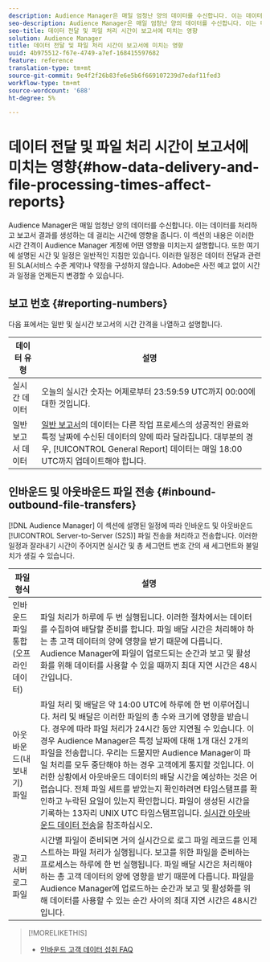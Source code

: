 ```yaml
---
description: Audience Manager은 매일 엄청난 양의 데이터를 수신합니다. 이는 데이터를 처리하고 보고서 결과를 생성하는 데 걸리는 시간에 영향을 줍니다. 이 섹션의 내용은 이러한 시간 간격이 Audience Manager 계정에 어떤 영향을 미치는지 설명합니다. 또한 여기에 설명된 시간 및 일정은 일반적인 지침만 있습니다. 이러한 일정은 데이터 전달과 관련된 SLA(서비스 수준 계약)나 약정을 구성하지 않습니다. Adobe은 사전 예고 없이 시간과 일정을 언제든지 변경할 수 있습니다.
seo-description: Audience Manager은 매일 엄청난 양의 데이터를 수신합니다. 이는 데이터를 처리하고 보고서 결과를 생성하는 데 걸리는 시간에 영향을 줍니다. 이 섹션의 내용은 이러한 시간 간격이 Audience Manager 계정에 어떤 영향을 미치는지 설명합니다. 또한 여기에 설명된 시간 및 일정은 일반적인 지침만 있습니다. 이러한 일정은 데이터 전달과 관련된 SLA(서비스 수준 계약)나 약정을 구성하지 않습니다. Adobe은 사전 예고 없이 시간과 일정을 언제든지 변경할 수 있습니다.
seo-title: 데이터 전달 및 파일 처리 시간이 보고서에 미치는 영향
solution: Audience Manager
title: 데이터 전달 및 파일 처리 시간이 보고서에 미치는 영향
uuid: 4b975512-f67e-4749-a7ef-168415597682
feature: reference
translation-type: tm+mt
source-git-commit: 9e4f2f26b83fe6e5b6f669107239d7edaf11fed3
workflow-type: tm+mt
source-wordcount: '688'
ht-degree: 5%

---
```



# 데이터 전달 및 파일 처리 시간이 보고서에 미치는 영향{#how-data-delivery-and-file-processing-times-affect-reports}

Audience Manager은 매일 엄청난 양의 데이터를 수신합니다. 이는 데이터를 처리하고 보고서 결과를 생성하는 데 걸리는 시간에 영향을 줍니다. 이 섹션의 내용은 이러한 시간 간격이 Audience Manager 계정에 어떤 영향을 미치는지 설명합니다. 또한 여기에 설명된 시간 및 일정은 일반적인 지침만 있습니다. 이러한 일정은 데이터 전달과 관련된 SLA(서비스 수준 계약)나 약정을 구성하지 않습니다. Adobe은 사전 예고 없이 시간과 일정을 언제든지 변경할 수 있습니다.

## 보고 번호 {#reporting-numbers}

<!-- 

c_reporting_file_transfer_timeframe.xml

 -->

다음 표에서는 일반 및 실시간 보고서의 시간 간격을 나열하고 설명합니다.


| 데이터 유형 | 설명 |
|---|---|
| 실시간 데이터 | 오늘의 실시간 숫자는 어제로부터 23:59:59 UTC까지 00:00에 대한 것입니다. |
| 일반 보고서 데이터 | [일반 보고서](../reporting/general-reports.md#general-reports-overview)의 데이터는 다른 작업 프로세스의 성공적인 완료와 특정 날짜에 수신된 데이터의 양에 따라 달라집니다. 대부분의 경우, [!UICONTROL General Report] 데이터는 매일 18:00 UTC까지 업데이트해야 합니다. |

## 인바운드 및 아웃바운드 파일 전송 {#inbound-outbound-file-transfers}

[!DNL Audience Manager] 이 섹션에 설명된 일정에 따라 인바운드 및 아웃바운드  [!UICONTROL Server-to-Server (S2S)] 파일 전송을 처리하고 전송합니다. 이러한 일정과 잘라내기 시간이 주어지면 실시간 및 총 세그먼트 번호 간의 새 세그먼트와 불일치가 생길 수 있습니다.

| 파일 형식 | 설명 |
|---|---|
| 인바운드 파일 통합(오프라인 데이터) | 파일 처리가 하루에 두 번 실행됩니다. 이러한 절차에서는 데이터를 수집하여 배달할 준비를 합니다. 파일 배달 시간은 처리해야 하는 총 고객 데이터의 양에 영향을 받기 때문에 다릅니다. Audience Manager에 파일이 업로드되는 순간과 보고 및 활성화를 위해 데이터를 사용할 수 있을 때까지 최대 지연 시간은 48시간입니다. |
| 아웃바운드(내보내기) 파일 | 파일 처리 및 배달은 약 14:00 UTC에 하루에 한 번 이루어집니다. 처리 및 배달은 이러한 파일의 총 수와 크기에 영향을 받습니다. 경우에 따라 파일 처리가 24시간 동안 지연될 수 있습니다. 이 경우 Audience Manager은 특정 날짜에 대해 1개 대신 2개의 파일을 전송합니다. 우리는 드물지만 Audience Manager이 파일 처리를 모두 중단해야 하는 경우 고객에게 통지할 것입니다. 이러한 상황에서 아웃바운드 데이터의 배달 시간을 예상하는 것은 어렵습니다. 전체 파일 세트를 받았는지 확인하려면 타임스탬프를 확인하고 누락된 요일이 있는지 확인합니다. 파일이 생성된 시간을 기록하는 13자리 UNIX UTC 타임스탬프입니다. [실시간 아웃바운드 데이터 전송](../integration/receiving-audience-data/real-time-outbound-transfers/real-time-outbound-transfers.md)을 참조하십시오. |
| 광고 서버 로그 파일 | 시간별 파일이 준비되면 거의 실시간으로 로그 파일 레코드를 인제스트하는 파일 처리가 실행됩니다. 보고를 위한 파일을 준비하는 프로세스는 하루에 한 번 실행됩니다. 파일 배달 시간은 처리해야 하는 총 고객 데이터의 양에 영향을 받기 때문에 다릅니다. 파일을 Audience Manager에 업로드하는 순간과 보고 및 활성화를 위해 데이터를 사용할 수 있는 순간 사이의 최대 지연 시간은 48시간입니다. |

>[!MORELIKETHIS]
>
>* [인바운드 고객 데이터 섭취 FAQ](../faq/faq-inbound-data-ingestion.md)

